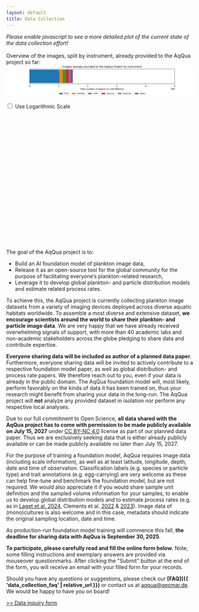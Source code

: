 ```yaml
---
layout: default
title: Data Collection
---
```


<span class="nojs"><em>Please enable javascript to see a more detailed plot of the current state of the data collection effort!</em><br><br>
Overview of the images, split by instrument, already provided to the AqQua project so far:
<img src="./assets/data_collection_overview_20250704.png" alt="Data collection prgoress">
</span>

<label>
  <input type="checkbox" id="scaleToggle" />
  Use Logarithmic Scale
</label>

<div style="display: flex;justify-content: center; min-width:720px; min-height:360px;">
<canvas id="canvas"></canvas>
</div>

<script>
Array.from(
    document.querySelectorAll(".nojs")
).forEach(
    node => node.remove()
);
</script>
<script src=" https://cdn.jsdelivr.net/npm/chart.js@4.5.0/dist/chart.umd.min.js "></script>
<script src="./assets/progress.js"></script>

The goal of the AqQua project is to:

- Build an AI foundation model of plankton image data,
- Release it as an open-source tool for the global community for the purpose of facilitating everyone’s plankton-related research,
- Leverage it to develop global plankton- and particle distribution models and estimate related process rates.

To achieve this, the AqQua project is currently collecting plankton image datasets from a variety of imaging devices deployed across diverse aquatic habitats worldwide. To assemble a most diverse and extensive dataset, **we encourage scientists around the world to share their plankton- and particle image data**. We are very happy that we have already received overwhelming signals of support, with more than 40 academic labs and non-academic stakeholders across the globe pledging to share data and contribute expertise.

**Everyone sharing data will be included as author of a planned data paper**. Furthermore, everyone sharing data will be invited to actively contribute to a respective foundation model paper, as well as global distribution- and process rate papers. We therefore reach out to you, even if your data is already in the public domain. The AqQua foundation model will, most likely, perform favorably on the kinds of data it has been trained on, thus your research might benefit from sharing your data in the long-run. The AqQua project will **not** analyze any provided dataset in isolation nor perform any respective local analyses.

Due to our full commitment to Open Science, **all data shared with the AqQua project has to come with permission to be made publicly available on July 15, 2027** under [CC BY-NC 4.0](https://creativecommons.org/licenses/by-nc/4.0/deed.en) license as part of our planned data paper. Thus we are exclusively seeking data that is either already publicly available or can be made publicly available no later than July 15, 2027.

For the purpose of training a foundation model, AqQua requires image data (including scale information), as well as at least latitude, longitude, depth, date and time of observation. Classification labels (e.g. species or particle type) and trait annotations (e.g. egg-carrying) are very welcome as these can help fine-tune and benchmark the foundation model, but are not required. We would also appreciate it if you would share sample unit definition and the sampled volume information for your samples, to enable us to develop global distribution models and to estimate process rates (e.g. as in [Laget et al. 2024](https://doi.org/10.1038/s41467-024-47651-4), Clements et al. [2022](https://doi.org/10.1029/2021GB007276) & [2023](https://doi.org/10.1029/2022GB007633)). Image data of (mono)cultures is also welcome and in this case, metadata should indicate the original sampling location, date and time.

As production-run foundation model training will commence this fall, **the deadline for sharing data with AqQua is September 30, 2025**.

**To participate, please carefully read and fill the online form below**. Note, some filling instructions and exemplary answers are provided via mouseover questionmarks. After clicking the "Submit" button at the end of the form, you will receive an email with your filled form for your records.

Should you have any questions or suggestions, please check our **[FAQ]({{ 'data_collection_faq' | relative_url }})** or contact us at [aqqua@geomar.de](mailto:aqqua@geomar.de). We would be happy to have you on board!

<!-- The Aquatic Life Foundation project (AqQua) aims to compile multimodal image datasets from contributing Helmholtz Centres, national and international partners to train a unified, accessible plankton image recognition model to help monitor and understand the health of our oceans. Vast contributions from the global community will complement data originating from Helmholtz centers and diverse, multimodal composition of the training data will ensure generalizability and performance of the AqQua Foundation Model. -->

<!-- Plot of how much data we collected so far and how much data we want to collect  -->

<!-- We welcome data contributions to our training dataset. If you believe that your data could be a valuable addition to our project, please reach out to us through the link below. -->

<!-- We at AqQua are grateful for your support and will duly acknowledge each data contribution. -->

<a class="data_collecting_btn" href="https://survey.hifis.dkfz.de/398984?lang=en"> >> Data inquiry form </a>
